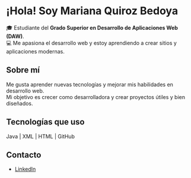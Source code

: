# ¡Hola! Soy Mariana Quiroz Bedoya

🎓 Estudiante del **Grado Superior en Desarrollo de Aplicaciones Web (DAW)**.  
💻 Me apasiona el desarrollo web y estoy aprendiendo a crear sitios y aplicaciones modernas.

## Sobre mí
Me gusta aprender nuevas tecnologías y mejorar mis habilidades en desarrollo web.  
Mi objetivo es crecer como desarrolladora y crear proyectos útiles y bien diseñados.

## Tecnologías que uso
Java | XML | HTML | GitHub

## Contacto
-  [LinkedIn]([www.linkedin.com/in/mariana-quiroz-bedoya-3b8b85390](https://www.linkedin.com/in/mariana-quiroz-bedoya-3b8b85390/?trk=public-profile-join-page))
